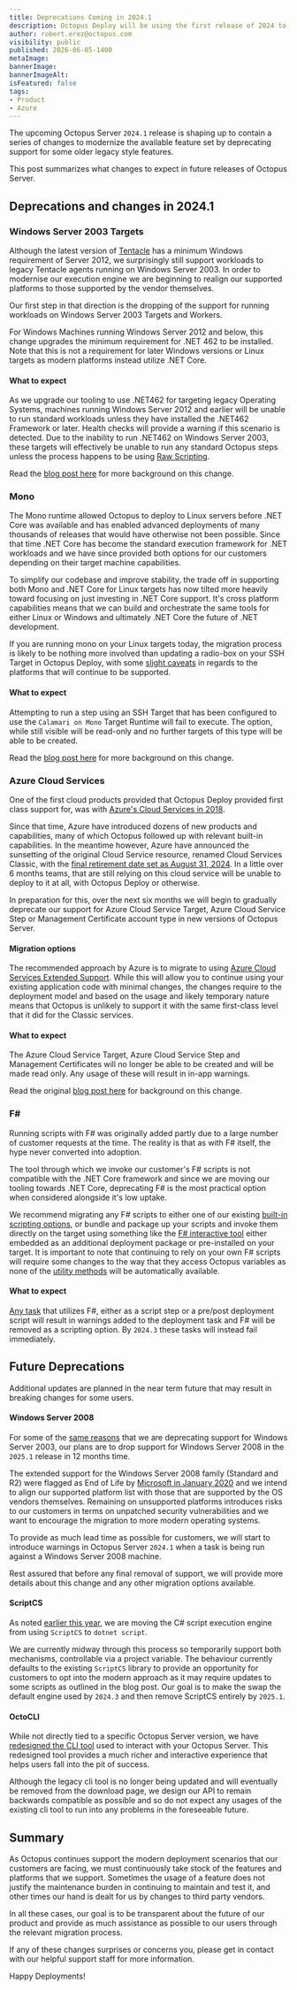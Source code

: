 ```yaml
---
title: Deprecations Coming in 2024.1
description: Octopus Deploy will be using the first release of 2024 to perform some spring cleaning and deprecate some outdated features
author: robert.erez@octopus.com
visibility: public
published: 2026-06-05-1400
metaImage: 
bannerImage: 
bannerImageAlt: 
isFeatured: false
tags: 
- Product
- Azure
---
```


The upcoming Octopus Server `2024.1` release is shaping up to contain a series of changes to modernize the available feature set by deprecating support for some older legacy style features.

This post summarizes what changes to expect in future releases of Octopus Server.

## Deprecations and changes in 2024.1

### Windows Server 2003 Targets
Although the latest version of [Tentacle](https://octopus.com/docs/infrastructure/deployment-targets/tentacle/windows/requirements#windows-server) has a minimum Windows requirement of Server 2012, we surprisingly still support workloads to legacy Tentacle agents running on Windows Server 2003. In order to modernise our execution engine we are beginning to realign our supported platforms to those supported by the vendor themselves. 

Our first step in that direction is the dropping of the support for running workloads on Windows Server 2003 Targets and Workers.

For Windows Machines running Windows Server 2012 and below, this change upgrades the minimum requirement for .NET 462 to be installed. Note that this is not a requirement for later Windows versions or Linux targets as modern platforms instead utilize .NET Core.

#### What to expect
As we upgrade our tooling to use .NET462 for targeting legacy Operating Systems, machines running Windows Server 2012 and earlier will be unable to run standard workloads unless they have installed the .NET462 Framework or later. Health checks will provide a warning if this scenario is detected. Due to the inability to run .NET462 on Windows Server 2003, these targets will effectively be unable to run any standard Octopus steps unless the process happens to be using [Raw Scripting](https://octopus.com/docs/deployments/custom-scripts/raw-scripting).

Read the [blog post here](https://octopus.com/blog/deprecating-win2003) for more background on this change.

### Mono
The Mono runtime allowed Octopus to deploy to Linux servers before .NET Core was available and has enabled advanced deployments of many thousands of releases that would have otherwise not been possible. Since that time .NET Core has become the standard execution framework for .NET workloads and we have since provided both options for our customers depending on their target machine capabilities.

To simplify our codebase and improve stability, the trade off in supporting both Mono and .NET Core for Linux targets has now tilted more heavily toward focusing on just investing in .NET Core support. It's cross platform capabilities means that we can build and orchestrate the same tools for either Linux or Windows and ultimately .NET Core the future of .NET development. 

If you are running mono on your Linux targets today, the migration process is likely to be nothing more involved than updating a radio-box on your SSH Target in Octopus Deploy, with some [slight caveats](https://octopus.com/blog/deprecating-mono#impacts) in regards to the platforms that will continue to be supported.

#### What to expect
Attempting to run a step using an SSH Target that has been configured to use the `Calamari on Mono` Target Runtime will fail to execute. The option, while still visible will be read-only and no further targets of this type will be able to be created.

Read the [blog post here](https://octopus.com/blog/deprecating-mono) for more background on this change.

### Azure Cloud Services
One of the first cloud products provided that Octopus Deploy provided first class support for, was with [Azure's Cloud Services in 2018](https://octopus.com/blog/octopus-azure-deployments). 

Since that time, Azure have introduced dozens of new products and capabilities, many of which Octopus followed up with relevant built-in capabilities. In the meantime however, Azure have announced the sunsetting of the original Cloud Service resource, renamed Cloud Services Classic, with the [final retirement date set as August 31, 2024](https://learn.microsoft.com/en-us/lifecycle/products/azure-cloud-services-classic). In a little over 6 months teams, that are still relying on this cloud service will be unable to deploy to it at all, with Octopus Deploy or otherwise.

In preparation for this, over the next six months we will begin to gradually deprecate our support for Azure Cloud Service Target, Azure Cloud Service Step or Management Certificate account type in new versions of Octopus Server.

#### Migration options
The recommended approach by Azure is to migrate to using [Azure Cloud Services Extended Support](https://learn.microsoft.com/en-us/azure/cloud-services-extended-support/overview). While this will allow you to continue using your existing application code with minimal changes, the changes require to the deployment model and based on the usage and likely temporary nature means that Octopus is unlikely to support it with the same first-class level that it did for the Classic services. 

#### What to expect
The Azure Cloud Service Target, Azure Cloud Service Step and Management Certificates will no longer be able to be created and will be made read only. Any usage of these will result in in-app warnings.

Read the original [blog post here](https://octopus.com/blog/azure-management-certs) for background on this change.

### F#
Running scripts with F# was originally added partly due to a large number of customer requests at the time. The reality is that as with F# itself, the hype never converted into adoption. 

The tool through which we invoke our customer's F# scripts is not compatible with the .NET Core framework and since we are moving our tooling towards .NET Core, deprecating F# is the most practical option when considered alongside it's low uptake.

We recommend migrating any F# scripts to either one of our existing [built-in scripting options](https://octopus.com/docs/deployments/custom-scripts), or bundle and package up your scripts and invoke them directly on the target using something like the [F# interactive tool](https://learn.microsoft.com/en-us/dotnet/fsharp/language-reference/fsharp-interactive-options) either embedded as an additional deployment package or pre-installed on your target. It is important to note that continuing to rely on your own F# scripts will require some changes to the way that they access Octopus variables as none of the [utility methods](https://octopus.com/docs/deployments/custom-scripts/using-variables-in-scripts) will be automatically available.

#### What to expect
[Any task](https://octopus.com/docs/deployments/custom-scripts#how-to-use-custom-scripts) that utilizes F#, either as a script step or a pre/post deployment script will result in warnings added to the deployment task and F# will be removed as a scripting option. By `2024.3` these tasks will instead fail immediately.

## Future Deprecations
Additional updates are planned in the near term future that may result in breaking changes for some users.

#### Windows Server 2008
For some of the [same reasons](https://octopus.com/blog/deprecating-win2003) that we are deprecating support for Windows Server 2003, our plans are to drop support for Windows Server 2008 in the `2025.1` release in 12 months time. 

The extended support for the Windows Server 2008 family (Standard and R2) were flagged as End of Life by [Microsoft in January 2020](https://learn.microsoft.com/en-us/troubleshoot/windows-server/windows-server-eos-faq/end-of-support-windows-server-2008-2008r2) and we intend to align our supported platform list with those that are supported by the OS vendors themselves. Remaining on unsupported platforms introduces risks to our customers in terms on unpatched security vulnerabilities and we want to encourage the migration to more modern operating systems.

To provide as much lead time as possible for customers, we will start to introduce warnings in Octopus Server `2024.1` when a task is being run against a Windows Server 2008 machine.

Rest assured that before any final removal of support, we will provide more details about this change and any other migration options available.

#### ScriptCS
As noted [earlier this year](https://octopus.com/blog/rfc-migrate-scriptcs-dotnet-script), we are moving the C# script execution engine from using `ScriptCS` to `dotnet script`. 

We are currently midway through this process so temporarily support both mechanisms, controllable via a project variable. The behaviour currently defaults to the existing `ScriptCS` library to provide an opportunity for customers to opt into the modern approach as it may require updates to some scripts as outlined in the blog post. Our goal is to make the swap the default engine used by `2024.3` and then remove ScriptCS entirely by `2025.1`.

#### OctoCLI
While not directly tied to a specific Octopus Server version, we have [redesigned the CLI tool](https://octopus.com/blog/building-octopus-cli-vnext) used to interact with your Octopus Server. This redesigned tool provides a much richer and interactive experience that helps users fall into the pit of success. 

Although the legacy cli tool is no longer being updated and will eventually be removed from the download page, we design our API to remain backwards compatible as possible and so do not expect any usages of the existing cli tool to run into any problems in the foreseeable future.

## Summary
As Octopus continues support the modern deployment scenarios that our customers are facing, we must continuously take stock of the features and platforms that we support. Sometimes the usage of a feature does not justify the maintenance burden in continuing to maintain and test it, and other times our hand is dealt for us by changes to third party vendors. 

In all these cases, our goal is to be transparent about the future of our product and provide as much assistance as possible to our users through the relevant migration process.

If any of these changes surprises or concerns you, please get in contact with our helpful support staff for more information.

Happy Deployments!

